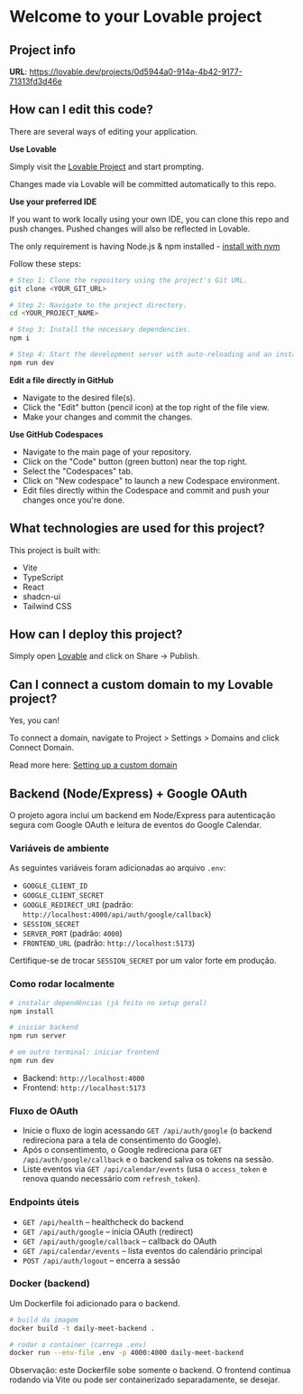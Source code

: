 # Welcome to your Lovable project

## Project info

**URL**: https://lovable.dev/projects/0d5944a0-914a-4b42-9177-71313fd3d46e

## How can I edit this code?

There are several ways of editing your application.

**Use Lovable**

Simply visit the [Lovable Project](https://lovable.dev/projects/0d5944a0-914a-4b42-9177-71313fd3d46e) and start prompting.

Changes made via Lovable will be committed automatically to this repo.

**Use your preferred IDE**

If you want to work locally using your own IDE, you can clone this repo and push changes. Pushed changes will also be reflected in Lovable.

The only requirement is having Node.js & npm installed - [install with nvm](https://github.com/nvm-sh/nvm#installing-and-updating)

Follow these steps:

```sh
# Step 1: Clone the repository using the project's Git URL.
git clone <YOUR_GIT_URL>

# Step 2: Navigate to the project directory.
cd <YOUR_PROJECT_NAME>

# Step 3: Install the necessary dependencies.
npm i

# Step 4: Start the development server with auto-reloading and an instant preview.
npm run dev
```

**Edit a file directly in GitHub**

- Navigate to the desired file(s).
- Click the "Edit" button (pencil icon) at the top right of the file view.
- Make your changes and commit the changes.

**Use GitHub Codespaces**

- Navigate to the main page of your repository.
- Click on the "Code" button (green button) near the top right.
- Select the "Codespaces" tab.
- Click on "New codespace" to launch a new Codespace environment.
- Edit files directly within the Codespace and commit and push your changes once you're done.

## What technologies are used for this project?

This project is built with:

- Vite
- TypeScript
- React
- shadcn-ui
- Tailwind CSS

## How can I deploy this project?

Simply open [Lovable](https://lovable.dev/projects/0d5944a0-914a-4b42-9177-71313fd3d46e) and click on Share -> Publish.

## Can I connect a custom domain to my Lovable project?

Yes, you can!

To connect a domain, navigate to Project > Settings > Domains and click Connect Domain.

Read more here: [Setting up a custom domain](https://docs.lovable.dev/features/custom-domain#custom-domain)

## Backend (Node/Express) + Google OAuth

O projeto agora inclui um backend em Node/Express para autenticação segura com Google OAuth e leitura de eventos do Google Calendar.

### Variáveis de ambiente

As seguintes variáveis foram adicionadas ao arquivo `.env`:

- `GOOGLE_CLIENT_ID`
- `GOOGLE_CLIENT_SECRET`
- `GOOGLE_REDIRECT_URI` (padrão: `http://localhost:4000/api/auth/google/callback`)
- `SESSION_SECRET`
- `SERVER_PORT` (padrão: `4000`)
- `FRONTEND_URL` (padrão: `http://localhost:5173`)

Certifique-se de trocar `SESSION_SECRET` por um valor forte em produção.

### Como rodar localmente

```sh
# instalar dependências (já feito no setup geral)
npm install

# iniciar backend
npm run server

# em outro terminal: iniciar frontend
npm run dev
```

- Backend: `http://localhost:4000`
- Frontend: `http://localhost:5173`

### Fluxo de OAuth

- Inicie o fluxo de login acessando `GET /api/auth/google` (o backend redireciona para a tela de consentimento do Google).
- Após o consentimento, o Google redireciona para `GET /api/auth/google/callback` e o backend salva os tokens na sessão.
- Liste eventos via `GET /api/calendar/events` (usa o `access_token` e renova quando necessário com `refresh_token`).

### Endpoints úteis

- `GET /api/health` – healthcheck do backend
- `GET /api/auth/google` – inicia OAuth (redirect)
- `GET /api/auth/google/callback` – callback do OAuth
- `GET /api/calendar/events` – lista eventos do calendário principal
- `POST /api/auth/logout` – encerra a sessão

### Docker (backend)

Um Dockerfile foi adicionado para o backend.

```sh
# build da imagem
docker build -t daily-meet-backend .

# rodar o container (carrega .env)
docker run --env-file .env -p 4000:4000 daily-meet-backend
```

Observação: este Dockerfile sobe somente o backend. O frontend continua rodando via Vite ou pode ser containerizado separadamente, se desejar.
